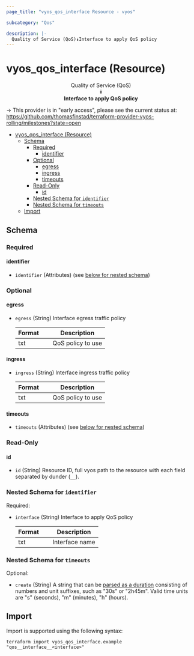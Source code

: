 ```yaml
---
page_title: "vyos_qos_interface Resource - vyos"

subcategory: "Qos"

description: |-
  Quality of Service (QoS)⯯Interface to apply QoS policy
---
```


# vyos_qos_interface (Resource)
<center>

Quality of Service (QoS)  
⯯  
**Interface to apply QoS policy**


</center>

-> This provider is in "early access", please see the current status at: https://github.com/thomasfinstad/terraform-provider-vyos-rolling/milestones?state=open

<!--TOC-->

- [vyos_qos_interface (Resource)](#vyos_qos_interface-resource)
  - [Schema](#schema)
    - [Required](#required)
      - [identifier](#identifier)
    - [Optional](#optional)
      - [egress](#egress)
      - [ingress](#ingress)
      - [timeouts](#timeouts)
    - [Read-Only](#read-only)
      - [id](#id)
    - [Nested Schema for `identifier`](#nested-schema-for-identifier)
    - [Nested Schema for `timeouts`](#nested-schema-for-timeouts)
  - [Import](#import)

<!--TOC-->

<!-- schema generated by tfplugindocs -->
## Schema

### Required

#### identifier
- `identifier` (Attributes) (see [below for nested schema](#nestedatt--identifier))

### Optional

#### egress
- `egress` (String) Interface egress traffic policy

    |  Format  &emsp;|  Description        |
    |----------|---------------------|
    |  txt     &emsp;|  QoS policy to use  |
#### ingress
- `ingress` (String) Interface ingress traffic policy

    |  Format  &emsp;|  Description        |
    |----------|---------------------|
    |  txt     &emsp;|  QoS policy to use  |
#### timeouts
- `timeouts` (Attributes) (see [below for nested schema](#nestedatt--timeouts))

### Read-Only

#### id
- `id` (String) Resource ID, full vyos path to the resource with each field separated by dunder (`__`).

<a id="nestedatt--identifier"></a>
### Nested Schema for `identifier`

Required:

- `interface` (String) Interface to apply QoS policy

    |  Format  &emsp;|  Description     |
    |----------|------------------|
    |  txt     &emsp;|  Interface name  |


<a id="nestedatt--timeouts"></a>
### Nested Schema for `timeouts`

Optional:

- `create` (String) A string that can be [parsed as a duration](https://pkg.go.dev/time#ParseDuration) consisting of numbers and unit suffixes, such as &#34;30s&#34; or &#34;2h45m&#34;. Valid time units are &#34;s&#34; (seconds), &#34;m&#34; (minutes), &#34;h&#34; (hours).

## Import

Import is supported using the following syntax:

```shell
terraform import vyos_qos_interface.example "qos__interface__<interface>"
```
